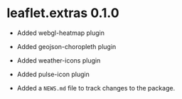 # leaflet.extras 0.1.0

* Added webgl-heatmap plugin
* Added geojson-choropleth plugin
* Added weather-icons plugin
* Added pulse-icon plugin

* Added a `NEWS.md` file to track changes to the package.



